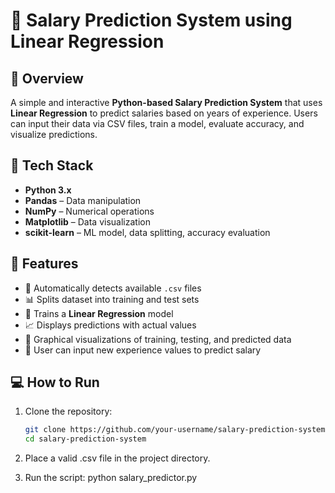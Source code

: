 # &#129488; Salary Prediction System using Linear Regression

## &#128640; Overview
A simple and interactive **Python-based Salary Prediction System** that uses **Linear Regression** to predict salaries based on years of experience. Users can input their data via CSV files, train a model, evaluate accuracy, and visualize predictions.

## &#128295; Tech Stack
- **Python 3.x**
- **Pandas** – Data manipulation  
- **NumPy** – Numerical operations  
- **Matplotlib** – Data visualization  
- **scikit-learn** – ML model, data splitting, accuracy evaluation  

## &#128204; Features
- &#128193; Automatically detects available `.csv` files  
- &#128202; Splits dataset into training and test sets  
- &#128640; Trains a **Linear Regression** model  
- &#128200; Displays predictions with actual values  
- &#128248; Graphical visualizations of training, testing, and predicted data  
- &#128100; User can input new experience values to predict salary  


## &#128187; How to Run
1. Clone the repository:
   ```bash
   git clone https://github.com/your-username/salary-prediction-system.git
   cd salary-prediction-system
2. Place a valid .csv file in the project directory.

3. Run the script: python salary_predictor.py

